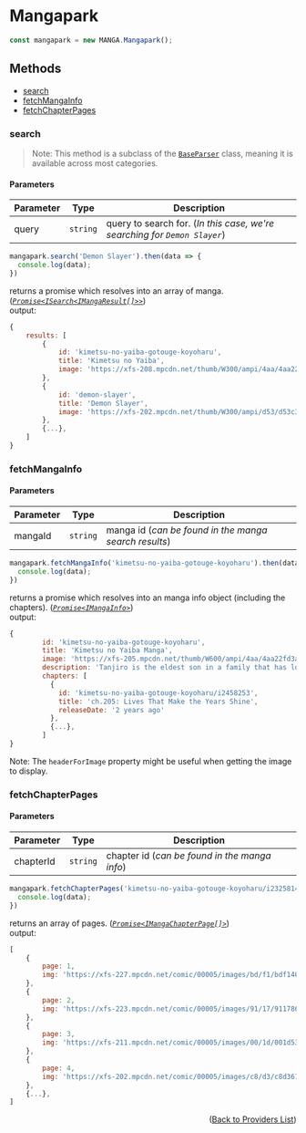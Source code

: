 <h1> Mangapark </h1>

```ts
const mangapark = new MANGA.Mangapark();
```

<h2>Methods</h2>

- [search](#search)
- [fetchMangaInfo](#fetchmangainfo)
- [fetchChapterPages](#fetchchapterpages)

### search
> Note: This method is a subclass of the [`BaseParser`](https://github.com/consumet/extensions/blob/master/src/models/base-parser.ts) class, meaning it is available across most categories.
> 
<h4>Parameters</h4>

| Parameter | Type     | Description                                                                  |
| --------- | -------- | ---------------------------------------------------------------------------- |
| query     | `string` | query to search for. (*In this case, we're searching for `Demon Slayer`*) |

```ts
mangapark.search('Demon Slayer').then(data => {
  console.log(data);
})
```
returns a promise which resolves into an array of manga. (*[`Promise<ISearch<IMangaResult[]>>`](https://github.com/consumet/extensions/blob/master/src/models/types.ts#L97-L106)*)\
output:
```js
{
    results: [
        {
            id: 'kimetsu-no-yaiba-gotouge-koyoharu',
            title: 'Kimetsu no Yaiba',
            image: 'https://xfs-208.mpcdn.net/thumb/W300/ampi/4aa/4aa22fd3ad34407a393f7b6913d2aa2b8f8ffb16_200_313_42953.jpg?acc=HWnoBrwaLc4Zr8oqnuye6A&exp=1667746330}'
        },
        {
            id: 'demon-slayer',
            title: 'Demon Slayer',
            image: 'https://xfs-202.mpcdn.net/thumb/W300/ampi/d53/d53c34517f4f01a432671daf6b40ddf286d1eb3f_420_560_93000.jpg?acc=-aM_ezD9ZjavQljf-5oKfA&exp=1667746330}'
        },
        {...},
    ]
}
```

### fetchMangaInfo

<h4>Parameters</h4>

| Parameter | Type     | Description                                                    |
| --------- | -------- | -------------------------------------------------------------- |
| mangaId   | `string` | manga id (*can be found in the manga search results*) |

```ts
mangapark.fetchMangaInfo('kimetsu-no-yaiba-gotouge-koyoharu').then(data => {
  console.log(data);
})
```
returns a promise which resolves into an manga info object (including the chapters). (*[`Promise<IMangaInfo>`](https://github.com/consumet/extensions/blob/master/src/models/types.ts#L115-L120)*)\
output:
```js
{
        id: 'kimetsu-no-yaiba-gotouge-koyoharu',
        title: 'Kimetsu no Yaiba Manga',
        image: 'https://xfs-205.mpcdn.net/thumb/W600/ampi/4aa/4aa22fd3ad34407a393f7b6913d2aa2b8f8ffb16_200_313_42953.jpg?acc=rE6O-EEv2KdiP10eToF_JA&exp=1667748279',
        description: 'Tanjiro is the eldest son in a family that has lost its father. Tanjiro visits another town one day to sell charcoal but ends up staying the night at someone else’s house instead of going home because of a rumor about a demon that stalks a nearby mountain at night. When he goes home the next day, tragedy is waiting for him.',
        chapters: [
          {
            id: 'kimetsu-no-yaiba-gotouge-koyoharu/i2458253',
            title: 'ch.205: Lives That Make the Years Shine',
            releaseDate: '2 years ago'
          },
          {...},
        ]
}
```
Note: The `headerForImage` property might be useful when getting the image to display.

### fetchChapterPages

<h4>Parameters</h4>

| Parameter | Type     | Description                                              |
| --------- | -------- | -------------------------------------------------------- |
| chapterId | `string` | chapter id (*can be found in the manga info*) |

```ts
mangapark.fetchChapterPages('kimetsu-no-yaiba-gotouge-koyoharu/i2325814').then(data => {
  console.log(data);
})
```
returns an array of pages. (*[`Promise<IMangaChapterPage[]>`](https://github.com/consumet/extensions/blob/master/src/models/types.ts#L122-L126)*)\
output:
```js
[
    {
        page: 1,
        img: 'https://xfs-227.mpcdn.net/comic/00005/images/bd/f1/bdf140d00acd17ce7f9a45f9b4ac148e332495b6_225748_800_1168.jpg?acc=pnJI5cyhhLQiJe85kXeDrg&exp=1667748434'
    },
    {
        page: 2,
        img: 'https://xfs-223.mpcdn.net/comic/00005/images/91/17/911786e51e670d10422d65e1d82d5344fb0a314a_170091_800_1168.jpg?acc=_vqLK38I_5bYy7fnNewm9A&exp=1667748434'
    },
    {
        page: 3,
        img: 'https://xfs-211.mpcdn.net/comic/00005/images/00/1d/001d537355ed17050395285a2b503f88ef481781_182747_1200_876.jpg?acc=iMYaYUDBkqfYRODG4y2QKg&exp=1667748434'
    },
    {
        page: 4,
        img: 'https://xfs-202.mpcdn.net/comic/00005/images/c8/d3/c8d3610e09dd47552601187395c93f3e8f200137_102838_800_800.jpg?acc=svY_E6ZWyiBoiuhP7-fSHA&exp=1667748434'
    },
    {...},
]
```

<p align="end">(<a href="https://github.com/consumet/extensions/blob/master/docs/guides/manga.md#">Back to Providers List</a>)</p>
